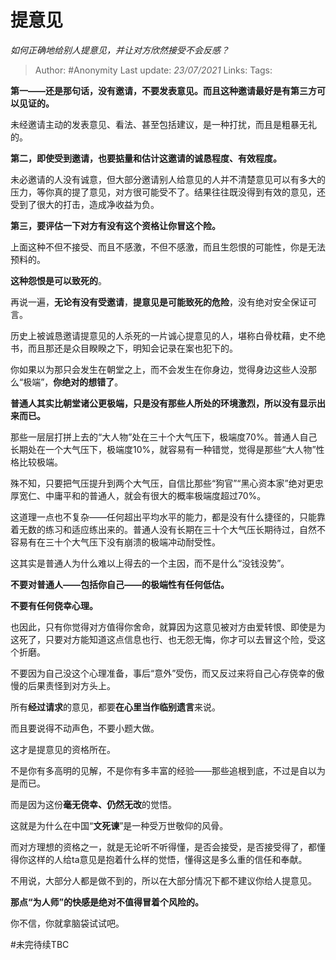# 提意见
*如何正确地给别人提意见，并让对方欣然接受不会反感？*

> Author: #Anonymity
> Last update: *23/07/2021*
> Links:
> Tags:

**第一——还是那句话，没有邀请，不要发表意见。而且这种邀请最好是有第三方可以见证的。**

未经邀请主动的发表意见、看法、甚至包括建议，是一种打扰，而且是粗暴无礼的。

**第二，即使受到邀请，也要掂量和估计这邀请的诚恳程度、有效程度。**

未必邀请的人没有诚意，但大部分邀请别人给意见的人并不清楚意见可以有多大的压力，等你真的提了意见，对方很可能受不了。结果往往既没得到有效的意见，还受到了很大的打击，造成净收益为负。

**第三，要评估一下对方有没有这个资格让你冒这个险。**

上面这种不但不接受、而且不感激，不但不感激，而且生怨恨的可能性，你是无法预料的。

**这种怨恨是可以致死的**。

再说一遍，**无论有没有受邀请**，**提意见是可能致死的危险**，没有绝对安全保证可言。

历史上被诚恳邀请提意见的人杀死的一片诚心提意见的人，堪称白骨枕藉，史不绝书，而且那还是众目睽睽之下，明知会记录在案也犯下的。

你如果以为那只会发生在朝堂之上，而不会发生在你身边，觉得身边这些人没那么“极端”，**你绝对的想错了**。

**普通人其实比朝堂诸公更极端，只是没有那些人所处的环境激烈，所以没有显示出来而已。**

那些一层层打拼上去的“大人物”处在三十个大气压下，极端度70%。普通人自己长期处在一个大气压下，极端度10%，就容易有一种错觉，觉得是那些“大人物”性格比较极端。

殊不知，只要把气压提升到两个大气压，自信比那些“狗官”“黑心资本家”绝对更忠厚宽仁、中庸平和的普通人，就会有很大的概率极端度超过70%。

这道理一点也不复杂——任何超出平均水平的能力，都是没有什么捷径的，只能靠着无数的练习和适应练出来的。普通人没有长期在三十个大气压长期待过，自然不容易有在三十个大气压下没有崩溃的极端冲动耐受性。

这其实是普通人为什么难以上得去的一个主因，而不是什么“没钱没势”。

**不要对普通人——包括你自己——的极端性有任何低估。**

**不要有任何侥幸心理。**

也因此，只有你觉得对方值得你舍命，就算因为这意见被对方由爱转恨、即使是为这死了，只要对方能知道这点信息也行、也无怨无悔，你才可以去冒这个险，受这个折磨。

不要因为自己没这个心理准备，事后“意外”受伤，而又反过来将自己心存侥幸的傲慢的后果责怪到对方头上。

所有**经过请求**的意见，都要**在心里当作临别遗言**来说。

而且要说得不动声色，不要小题大做。

这才是提意见的资格所在。

不是你有多高明的见解，不是你有多丰富的经验——那些追根到底，不过是自以为是而已。

而是因为这份**毫无侥幸、仍然无改**的觉悟。

这就是为什么在中国“**文死谏**”是一种受万世敬仰的风骨。

而对方理想的资格之一，就是无论听不听得懂，是否会接受，是否接受得了，都懂得你这样的人给ta意见是抱着什么样的觉悟，懂得这是多么重的信任和奉献。

不用说，大部分人都是做不到的，所以在大部分情况下都不建议你给人提意见。

**那点“为人师”的快感是绝对不值得冒着个风险的。**

你不信，你就拿脑袋试试吧。

#未完待续TBC

